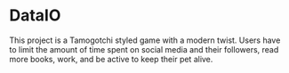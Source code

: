 # DataIO

This project is a Tamogotchi styled game with a modern twist. Users have to limit the amount of time spent on social media and their followers, read more books, work, and be active to keep their pet alive.
